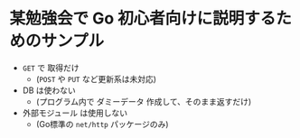 # 某勉強会で Go 初心者向けに説明するためのサンプル

* `GET` で 取得だけ
	* (`POST` や `PUT` など更新系は未対応)
* DB は使わない
	* (プログラム内で ダミーデータ 作成して、そのまま返すだけ)
* 外部モジュール は使用しない
	* (Go標準の `net/http` パッケージのみ)
